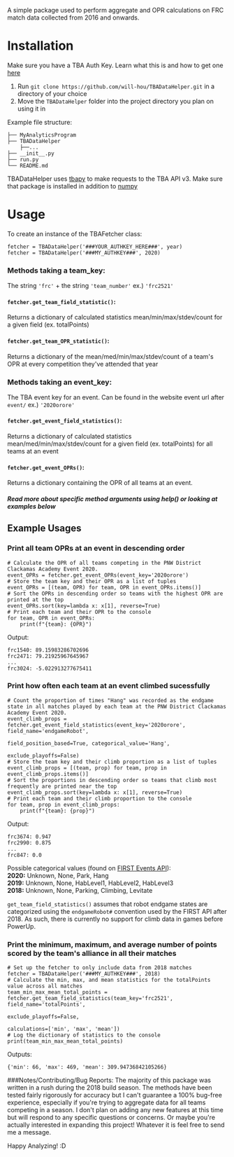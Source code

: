 A simple package used to perform aggregate and OPR calculations on FRC match data collected from 2016 and onwards.

# Installation
Make sure you have a TBA Auth Key. Learn what this is and how to get one [here](https://www.thebluealliance.com/apidocs)

1. Run `git clone https://github.com/will-hou/TBADataHelper.git` in a directory of your choice
2. Move the `TBADataHelper` folder into the project directory you plan on using it in

Example file structure:
```
├── MyAnalyticsProgram
├── TBADataHelper
    ├──... 
├── __init__.py
├── run.py
└── README.md
```

TBADataHelper uses [tbapy](https://github.com/frc1418/tbapy) to make requests to the TBA API v3. Make sure that package is installed in addition to [numpy](https://github.com/numpy/numpy) 

# Usage

To create an instance of the TBAFetcher class:
```
fetcher = TBADataHelper('###YOUR_AUTHKEY_HERE###', year)
fetcher = TBADataHelper('###MY_AUTHKEY###', 2020)
```
### Methods taking a team_key:
The string `'frc'` + the string `'team_number'` ex.) `'frc2521'`

#### `fetcher.get_team_field_statistic()`:  
Returns a dictionary of calculated statistics mean/min/max/stdev/count for a given field (ex. totalPoints)
#### `fetcher.get_team_OPR_statistic()`:
Returns a dictionary of the mean/med/min/max/stdev/count of a team's OPR at every competition they've attended that year

### Methods taking an event_key: 
The TBA event key for an event. Can be found in the website event url after `event/` ex.) `'2020orore'` 

#### `fetcher.get_event_field_statistics()`:
Returns a dictionary of calculated statistics mean/med/min/max/stdev/count for a given field (ex. totalPoints)
for all teams at an event
#### `fetcher.get_event_OPRs()`:
Returns a dictionary containing the OPR of all teams at an event.

##### Read more about specific method arguments using help() or looking at examples below

## Example Usages

### Print all team OPRs at an event in descending order
```
# Calculate the OPR of all teams competing in the PNW District Clackamas Academy Event 2020.
event_OPRs = fetcher.get_event_OPRs(event_key='2020orore')
# Store the team key and their OPR as a list of tuples
event_OPRs = [(team, OPR) for team, OPR in event_OPRs.items()]
# Sort the OPRs in descending order so teams with the highest OPR are printed at the top
event_OPRs.sort(key=lambda x: x[1], reverse=True)
# Print each team and their OPR to the console
for team, OPR in event_OPRs:
    print(f"{team}: {OPR}")
```

Output:
```
frc1540: 89.15983286702696
frc2471: 79.21925967645967
...
frc3024: -5.022913277675411
```

### Print how often each team at an event climbed sucessfully  
```
# Count the proportion of times "Hang" was recorded as the endgame state in all matches played by each team at the PNW District Clackamas Academy Event 2020.
event_climb_props = fetcher.get_event_field_statistics(event_key='2020orore', field_name='endgameRobot',
                                                        field_position_based=True, categorical_value='Hang',
                                                        exclude_playoffs=False)
# Store the team key and their climb proportion as a list of tuples
event_climb_props = [(team, prop) for team, prop in event_climb_props.items()]
# Sort the proportions in descending order so teams that climb most frequently are printed near the top
event_climb_props.sort(key=lambda x: x[1], reverse=True)
# Print each team and their climb proportion to the console
for team, prop in event_climb_props:
    print(f"{team}: {prop}")
```
Output:
```
frc3674: 0.947
frc2990: 0.875
...
frc847: 0.0
```
Possible categorical values (found on [FIRST Events API](https://frcevents2.docs.apiary.io/#/reference/match-results/score-details)): <br/>
**2020:** Unknown, None, Park, Hang <br/>
**2019:** Unknown, None, HabLevel1, HabLevel2, HabLevel3 <br/>
**2018:** Unknown, None, Parking, Climbing, Levitate <br/>

 `get_team_field_statistics()` assumes that robot endgame states are categorized using the `endgameRobot#` convention used by the FIRST API after 2018. As such, there is currently no support for climb data in games before PowerUp.
 
 ### Print the minimum, maximum, and average number of points scored by the team's alliance in all their matches
 ```
# Set up the fetcher to only include data from 2018 matches
fetcher = TBADataHelper('###MY_AUTHKEY###', 2018)
# Calculate the min, max, and mean statistics for the totalPoints value across all matches
team_min_max_mean_total_points = fetcher.get_team_field_statistics(team_key='frc2521', field_name='totalPoints',
                                                                    exclude_playoffs=False,
                                                                    calculations=['min', 'max', 'mean'])
# Log the dictionary of statistics to the console
print(team_min_max_mean_total_points)
```
Outputs:
```
{'min': 66, 'max': 469, 'mean': 309.94736842105266}
```

###Notes/Contributing/Bug Reports:
The majority of this package was written in a rush during the 2018 build season. The methods have been tested fairly
rigorously for accuracy but I can't guarantee a 100% bug-free experience, especially if you're trying to aggregate data
for all teams competing in a season. I don't plan on adding any  new features at this time but will respond to any
specific questions or concerns. Or maybe you're actually interested in expanding this project! Whatever it is feel free 
to send me a message. 

Happy Analyzing! :D 
